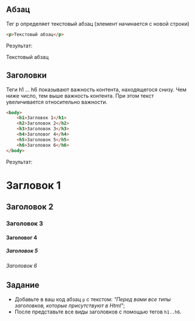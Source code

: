 ## Абзац

Тег p определяет текстовый абзац (элемент начинается с новой строки)

```html
<p>Текстовый абзац</p>
```

Результат:

<div class="html">
    <p>Текстовый абзац</p>
</div>

## Заголовки

Теги h1 ... h6 показывают важность контента, находящегося снизу. Чем ниже число, тем выше важность контента. При этом текст увеличивается относительно важности.

```html
<body>
    <h1>Загловок 1</h1>
    <h2>Заголовок 2</h2>
    <h3>Заголовок 3</h3>
    <h4>Заголовог 4</h4>
    <h5>Заголовок 5</h5>
    <h6>Заголовок 6</h6>
</body>
```

Результат:

<div class="html">
    <h1>Загловок 1</h1>
    <h2>Заголовок 2</h2>
    <h3>Заголовок 3</h3>
    <h4>Заголовог 4</h4>
    <h5>Заголовок 5</h5>
    <h6>Заголовок 6</h6>
</div>

## Задание

- Добавьте в ваш код абзац `p` с текстом: *"Перед вами все типы заголовков, которые присутствуют в Html"*;
- После представьте все виды заголовков с помощью тегов `h1..h6`.